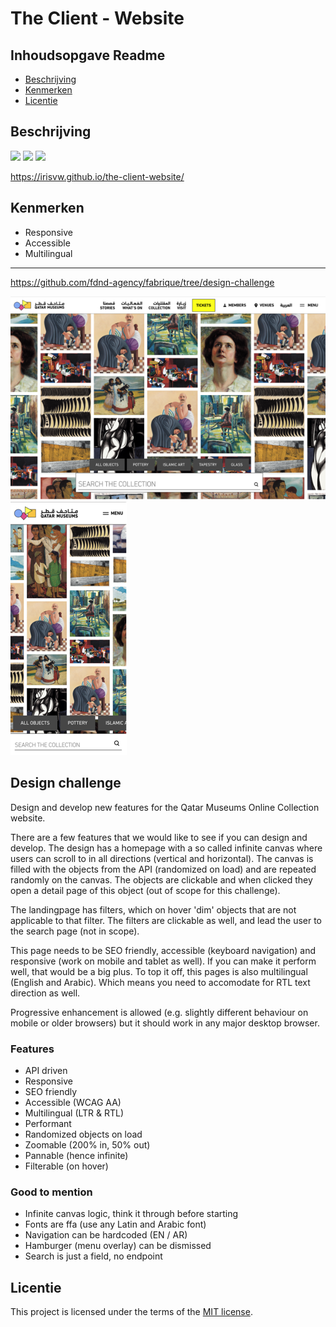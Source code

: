 # The Client - Website

## Inhoudsopgave Readme

  * [Beschrijving](#beschrijving)
  * [Kenmerken](#kenmerken)
  * [Licentie](#licentie)

## Beschrijving
<!-- In de Beschrijving staat hoe je project er uit ziet, hoe het werkt en wat je er mee kan. -->
<img src="https://github.com/user-attachments/assets/4b1ff198-586d-466f-b57a-109382b5b19f" width="595">
<img src="https://github.com/user-attachments/assets/859a293a-64b0-465e-9b90-7f6890e1d59e" height="430">
<img src="https://github.com/user-attachments/assets/3c69aa57-3e8e-49cc-9482-10096e864cb4" height="430">

<!-- Voeg een mooie poster visual toe 📸 -->
<!-- Voeg een link toe naar Github Pages 🌐-->
https://irisvw.github.io/the-client-website/

## Kenmerken
<!-- Bij Kenmerken staat welke technieken zijn gebruikt en hoe. Wat is de HTML structuur? Wat zijn de belangrijkste dingen in CSS? Wat is er met Javascript gedaan en hoe? Misschien heb je een framwork of library gebruikt? -->
- Responsive
- Accessible
- Multilingual

---
https://github.com/fdnd-agency/fabrique/tree/design-challenge

![design desktop](assets/img.png)
![design mobile](assets/img_1.png)

## Design challenge
Design and develop new features for the Qatar Museums Online Collection website.

There are a few features that we would like to see if you can design and develop. The design has a homepage with a so
called infinite canvas where users can scroll to in all directions (vertical and horizontal). The canvas is filled with
the objects from the API (randomized on load) and are repeated randomly on the canvas. The objects are clickable and when clicked they open 
a detail page of this object (out of scope for this challenge). 

The landingpage has filters, which on hover 'dim' objects that are not applicable to that filter. The filters are 
clickable as well, and lead the user to the search page (not in scope).

This page needs to be SEO friendly, accessible (keyboard navigation) and responsive (work on mobile and tablet as well).
If you can make it perform well, that would be a big plus.
To top it off, this pages is also multilingual (English and Arabic). Which means you need to accomodate for RTL text 
direction as well.

Progressive enhancement is allowed (e.g. slightly different behaviour on mobile or older browsers) but it should 
work in any major desktop browser.


### Features

- API driven
- Responsive
- SEO friendly
- Accessible (WCAG AA)
- Multilingual (LTR & RTL)
- Performant
- Randomized objects on load
- Zoomable (200% in, 50% out)
- Pannable (hence infinite)
- Filterable (on hover)

### Good to mention

- Infinite canvas logic, think it through before starting
- Fonts are ffa (use any Latin and Arabic font)
- Navigation can be hardcoded (EN / AR)
- Hamburger (menu overlay) can be dismissed
- Search is just a field, no endpoint



## Licentie

This project is licensed under the terms of the [MIT license](./LICENSE).

